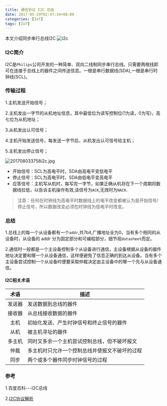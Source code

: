 ```yaml
---
title: 通信协议 I2C 总结
date: 2017-05-29T02:47:34+08:00
categories: [IoT]
tags: [IoT]
---
```


本文介绍同步串行总线I2C
![i2c](/images/i2c.png "i2c")
<!--more-->
### I2C简介
I2C是`Philips`公司开发的一种简单、双向二线制同步串行总线。只需要两根线即可在连接于总线上的器件之间传送信息。一根是串行数据线(SDA),一根是串行时钟线(SCL)。
### 传输过程
1.主机发送开始信号；

2.主机发出一字节的从机地址信息，其中最低位为读写控制位(1为读，0为写)，高七位为从机地址；

3.从机发出认可信号；

4.主机开始发送信号，每发送一字节后，从机发出认可信号给主机；

5.主机发出停止信号；

![201708033758i2c.jpg](http://7xseex.com1.z0.glb.clouddn.com/201708033758i2c.jpg)

* 开始信号：SCL为高电平时，SDA由高电平变低电平
* 停止信号：SCL为高电平时，SDA由低电平变高电平
* 应答信号：主机写从机时，每写完一字节，如果正确从机将在下一个周期将数据线拉低，以告诉主机操作有效,该信号为`ACK`,无效时为`NACK`.

> 注意：任何在时钟线为高电平时数据线上的电平改变都被认为是开始信号/停止信号，所以数据改变必须在时钟线为低电平时改变。

### 总结
1.总线上的每一个从设备都有一个`addr`,共7bit,广播地址全为0，当有多个相同的从设备时，从设备的 addr 分为固定部分和可编程部分，细节视`datasheet`而定。

2.通信时一般都是一个主设备控制多个从设备进行通信，主设备根据从设备的器件地址决定要和哪一个从设备通信，这样便避免了信息正确的到达从设备。当有多个主设备尝试控制一个从设备时便要采取仲裁决定由主设备中的哪一个先与从设备通信。

#### I2C相关术语
|术语|描述|
|:-----:|--------------|
|发送器|发送数据到总线的器件|
|接收器|从总线接收数据的器件|
|主机|初始化发送、产生时钟信号和终止信号的器件|
|从机|被主机寻址的器件|
|多主机|同时又多余一个主机尝试控制总线，但不破坏报文|
|仲裁|多主机时只允许一个控制总线并使报文不破坏的过程|
|同步|两个或多个器件同步时钟信号的过程|

### 参考
1.百度百科---I2C总线

2.[I2C协议解析](http://blog.csdn.net/g_salamander/article/details/8016698)

